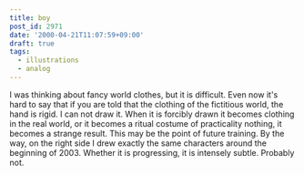 ```yaml
---
title: boy
post_id: 2971
date: '2000-04-21T11:07:59+09:00'
draft: true
tags:
  - illustrations
  - analog
---
```


I was thinking about fancy world clothes, but it is difficult. Even now it's hard to say that if you are told that the clothing of the fictitious world, the hand is rigid. I can not draw it. When it is forcibly drawn it becomes clothing in the real world, or it becomes a ritual costume of practicality nothing, it becomes a strange result. This may be the point of future training. By the way, on the right side I drew exactly the same characters around the beginning of 2003. Whether it is progressing, it is intensely subtle. Probably not.
